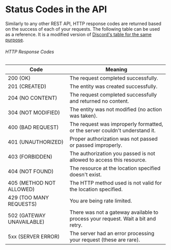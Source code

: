 # Status Codes in the API

Similarly to any other REST API, HTTP response codes are returned based on the success of each of your requests. The following table can be used as a reference. It is a modified version of [Discord's table for the same purpose](https://discord.com/developers/docs/topics/opcodes-and-status-codes#http-http-response-codes).

###### HTTP Response Codes

| Code                      | Meaning                                                                              |
|---------------------------|--------------------------------------------------------------------------------------|
| 200 (OK)                  | The request completed successfully.                                                  |
| 201 (CREATED)             | The entity was created successfully.                                                 |
| 204 (NO CONTENT)          | The request completed successfully and returned no content.                          |
| 304 (NOT MODIFIED)        | The entity was not modified (no action was taken).                                   |
| 400 (BAD REQUEST)         | The request was improperly formatted, or the server couldn't understand it.          |
| 401 (UNAUTHORIZED)        | Proper authorization was not passed or passed improperly.                            |
| 403 (FORBIDDEN)           | The authorization you passed is not allowed to access this resource.                 |
| 404 (NOT FOUND)           | The resource at the location specified doesn't exist.                                |
| 405 (METHOD NOT ALLOWED)  | The HTTP method used is not valid for the location specified.                        |
| 429 (TOO MANY REQUESTS)   | You are being rate limited.                                                          |
| 502 (GATEWAY UNAVAILABLE) | There was not a gateway available to process your request. Wait a bit and retry.     |
| 5xx (SERVER ERROR)        | The server had an error processing your request (these are rare).                    |
